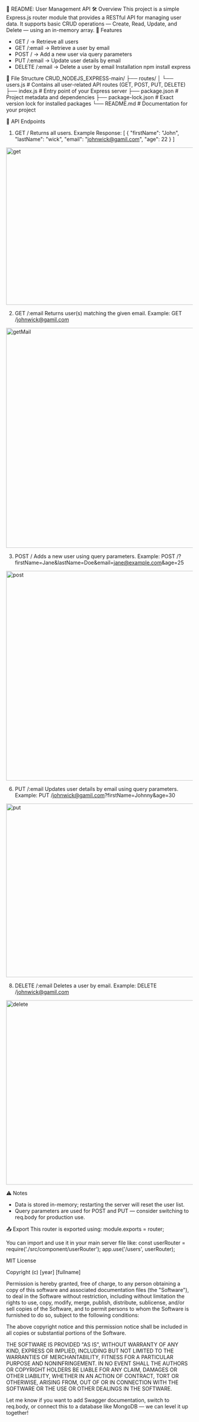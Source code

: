 📘 README: User Management API
🛠 Overview
This project is a simple Express.js router module that provides a RESTful API for managing user data. It supports basic CRUD operations — Create, Read, Update, and Delete — using an in-memory array.
🚀 Features
- GET / → Retrieve all users
- GET /:email → Retrieve a user by email
- POST / → Add a new user via query parameters
- PUT /:email → Update user details by email
- DELETE /:email → Delete a user by email
 Installation
npm install express

📂 File Structure
CRUD_NODEJS_EXPRESS-main/
├── routes/
│   └── users.js          # Contains all user-related API routes (GET, POST, PUT, DELETE)
├── index.js              # Entry point of your Express server
├── package.json          # Project metadata and dependencies
├── package-lock.json     # Exact version lock for installed packages
└── README.md             # Documentation for your project



🔄 API Endpoints
1. GET /
Returns all users.
Example Response:
[
  {
    "firstName": "John",
    "lastName": "wick",
    "email": "johnwick@gamil.com",
    "age": 22
  }
]
<img width="816" height="424" alt="get" src="https://github.com/user-attachments/assets/ae2d2261-66c5-4c88-83fa-da4b7db0f6ef" />



2. GET /:email
Returns user(s) matching the given email.
Example:
GET /johnwick@gamil.com

<img width="799" height="593" alt="getMail" src="https://github.com/user-attachments/assets/33a35b48-99e3-45fe-be7d-dc207faa7dca" />

3. POST /
Adds a new user using query parameters.
Example:
POST /?firstName=Jane&lastName=Doe&email=jane@example.com&age=25
<img width="762" height="565" alt="post" src="https://github.com/user-attachments/assets/fb9039f4-3642-45a6-8103-53779d59cd5c" />


6. PUT /:email
Updates user details by email using query parameters.
Example:
PUT /johnwick@gamil.com?firstName=Johnny&age=30
<img width="792" height="468" alt="put" src="https://github.com/user-attachments/assets/044403df-67c7-4045-ae94-061e51e0256c" />


8. DELETE /:email
Deletes a user by email.
Example:
DELETE /johnwick@gamil.com
<img width="789" height="497" alt="delete" src="https://github.com/user-attachments/assets/c9ab812b-faae-41c8-83db-d891082be5f0" />


⚠️ Notes
- Data is stored in-memory; restarting the server will reset the user list.
- Query parameters are used for POST and PUT — consider switching to req.body for production use.

📤 Export
This router is exported using:
module.exports = router;



You can import and use it in your main server file like:
const userRouter = require('./src/component/userRouter');
app.use('/users', userRouter);


MIT License

Copyright (c) [year] [fullname]

Permission is hereby granted, free of charge, to any person obtaining a copy
of this software and associated documentation files (the "Software"), to deal
in the Software without restriction, including without limitation the rights
to use, copy, modify, merge, publish, distribute, sublicense, and/or sell
copies of the Software, and to permit persons to whom the Software is
furnished to do so, subject to the following conditions:

The above copyright notice and this permission notice shall be included in all
copies or substantial portions of the Software.

THE SOFTWARE IS PROVIDED "AS IS", WITHOUT WARRANTY OF ANY KIND, EXPRESS OR
IMPLIED, INCLUDING BUT NOT LIMITED TO THE WARRANTIES OF MERCHANTABILITY,
FITNESS FOR A PARTICULAR PURPOSE AND NONINFRINGEMENT. IN NO EVENT SHALL THE
AUTHORS OR COPYRIGHT HOLDERS BE LIABLE FOR ANY CLAIM, DAMAGES OR OTHER
LIABILITY, WHETHER IN AN ACTION OF CONTRACT, TORT OR OTHERWISE, ARISING FROM,
OUT OF OR IN CONNECTION WITH THE SOFTWARE OR THE USE OR OTHER DEALINGS IN THE
SOFTWARE.

Let me know if you want to add Swagger documentation, switch to req.body, or connect this to a database like MongoDB — we can level it up together!
